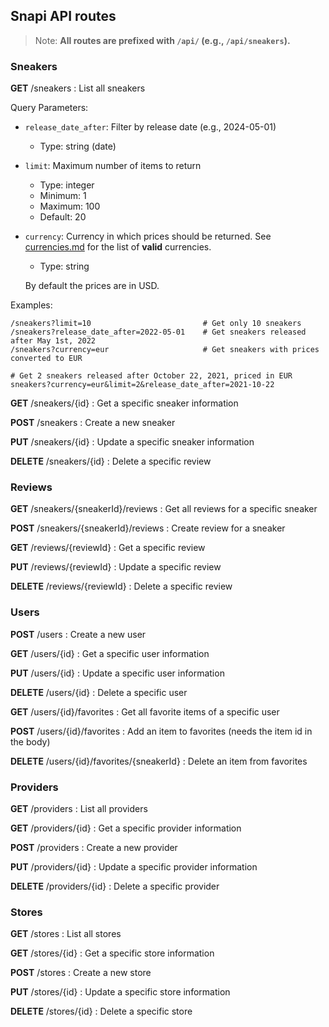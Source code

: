 ## Snapi API routes

> Note: **All routes are prefixed with `/api/` (e.g., `/api/sneakers`).**

### Sneakers

**GET**	/sneakers : List all sneakers

Query Parameters:
- `release_date_after`: Filter by release date (e.g., 2024-05-01)
    - Type: string (date)
- `limit`: Maximum number of items to return
    - Type: integer
    - Minimum: 1
    - Maximum: 100
    - Default: 20
- `currency`: Currency in which prices should be returned. See [currencies.md](/docs/currencies.md) for the list of **valid** currencies.
    - Type: string

    By default the prices are in USD.

Examples:
```
/sneakers?limit=10                         # Get only 10 sneakers
/sneakers?release_date_after=2022-05-01    # Get sneakers released after May 1st, 2022
/sneakers?currency=eur                     # Get sneakers with prices converted to EUR

# Get 2 sneakers released after October 22, 2021, priced in EUR
sneakers?currency=eur&limit=2&release_date_after=2021-10-22
```

**GET**	/sneakers/{id} : Get a specific sneaker information

**POST** /sneakers : Create a new sneaker

**PUT**	/sneakers/{id} :  Update a specific sneaker information

**DELETE** /sneakers/{id} : Delete a specific review


### Reviews

**GET** /sneakers/{sneakerId}/reviews : Get all reviews for a specific sneaker

**POST** /sneakers/{sneakerId}/reviews : Create review for a sneaker

**GET**	/reviews/{reviewId} : Get a specific review

**PUT**	/reviews/{reviewId} : Update a specific review

**DELETE** /reviews/{reviewId} : Delete a specific review


### Users

**POST** /users : Create a new user

**GET** /users/{id} : Get a specific user information

**PUT** /users/{id} : Update a specific user information

**DELETE** /users/{id} : Delete a specific user

**GET**	/users/{id}/favorites : Get all favorite items of a specific user

**POST** /users/{id}/favorites : Add an item to favorites (needs the item id in the body)

**DELETE** /users/{id}/favorites/{sneakerId} : Delete an item from favorites


### Providers

**GET**	/providers : List all providers

**GET**	/providers/{id} : Get a specific provider information

**POST** /providers : Create a new provider

**PUT**	/providers/{id} : Update a specific provider information

**DELETE**	/providers/{id} : Delete a specific provider


### Stores

**GET**	/stores : List all stores

**GET**	/stores/{id} : Get a specific store information

**POST** /stores : Create a new store

**PUT**	/stores/{id} :  Update a specific store information

**DELETE**	/stores/{id} :  Delete a specific store